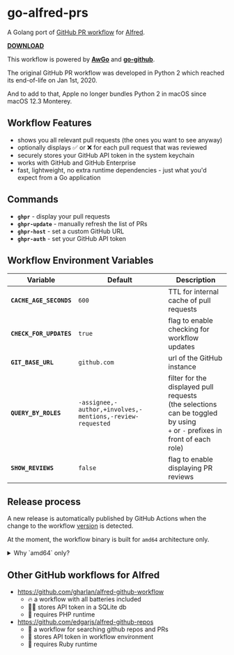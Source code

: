 # go-alfred-prs

A Golang port of [GitHub PR workflow][1] for [Alfred][2].

**[DOWNLOAD][3]**

This workflow is powered by **[AwGo][4]** and **[go-github][5]**.

The original GitHub PR workflow was developed in Python 2 which reached its end-of-life on Jan 1st, 2020.

And to add to that, Apple no longer bundles Python 2 in macOS since macOS 12.3 Monterey.

## Workflow Features
* shows you all relevant pull requests (the ones you want to see anyway)
* optionally displays ✅ or ❌ for each pull request that was reviewed
* securely stores your GitHub API token in the system keychain
* works with GitHub and GitHub Enterprise
* fast, lightweight, no extra runtime dependencies - just what you'd expect from a Go application

## Commands
* **`ghpr`** - display your pull requests
* **`ghpr-update`** - manually refresh the list of PRs
* **`ghpr-host`** - set a custom GitHub URL
* **`ghpr-auth`** - set your GitHub API token

## Workflow Environment Variables
Variable                | Default      | Description
----------------------- | ------------ | ---------------------------------------
**`CACHE_AGE_SECONDS`** | `600`        | TTL for internal cache of pull requests
**`CHECK_FOR_UPDATES`** | `true`       | flag to enable checking for workflow updates
**`GIT_BASE_URL`**      | `github.com` | url of the GitHub instance
**`QUERY_BY_ROLES`**    | `-assignee,-author,+involves,-mentions,-review-requested` | filter for the displayed pull requests<br />(the selections can be toggled by using<br />`+` or `-` prefixes in front of each role)
**`SHOW_REVIEWS`**      | `false`      | flag to enable displaying PR reviews

## Release process
A new release is automatically published by GitHub Actions when the change to the workflow [version](version) is detected.

At the moment, the workflow binary is built for `amd64` architecture only.

<details>
<summary>Why `amd64` only?</summary>

While it is possible to compile the workflow for `amd64` and `arm64`, and merge the two into a universal binary, - doing so would double the size of the executable.

And anyway, Mac computers with Apple silicon can run `amd64` executables seamlessly using [Rosetta][6].

To install Rosetta for the first time on a Mac with Apple silicon, run the command below:

    $ softwareupdate --install-rosetta

</details>

## Other GitHub workflows for Alfred
* https://github.com/gharlan/alfred-github-workflow
  * 🔥 a workflow with all batteries included
  * 🤷‍♂️ stores API token in a SQLite db
  * 🔗 requires PHP runtime
* https://github.com/edgarjs/alfred-github-repos
  * 🔎 a workflow for searching github repos and PRs
  * 🚨 stores API token in workflow environment
  * 🔗 requires Ruby runtime


[1]: https://github.com/renuo/alfred-pr-workflow
[2]: https://alfredapp.com
[3]: https://github.com/AndreyBozhko/go-alfred-prs/releases
[4]: https://github.com/deanishe/awgo
[5]: https://github.com/google/go-github
[6]: https://en.wikipedia.org/wiki/Rosetta_(software)
